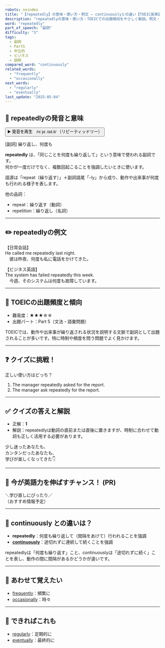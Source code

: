 ```yaml
---
robots: noindex
title: "【repeatedly】の意味・使い方・例文 ― continuouslyとの違い【TOEIC英単語】"
description: "repeatedlyの意味・使い方・TOEICでの出題傾向をやさしく解説。例文・クイズ付きでcontinuouslyとの違いもわかりやすく学べます。"
word: "repeatedly"
part_of_speech: "副詞"
difficulty: "3"
tags:
  - 副詞
  - Part5
  - 中立的
  - ビジネス
  - 説明
compared_word: "continuously"
related_words:
  - "frequently"
  - "occasionally"
next_words:
  - "regularly"
  - "eventually"
last_update: "2025-05-04"
---
```


## 🔰 repeatedlyの発音と意味

<button class="play-audio" onclick="playTTS('repeatedly')">
  <span class="play-audio-main">
    ▶️ 発音を再生　/rɪˈpiː.tɪd.li/
  </span>
  <span class="play-audio-sub">
    （リピーティッドリー）
  </span>
</button>

[副詞] 繰り返し、何度も

**repeatedly** は、「同じことを何度も繰り返して」という意味で使われる副詞です。  
何かが一度だけでなく、複数回起こることを強調したいときに使います。

語源は「repeat（繰り返す）」＋副詞語尾「-ly」から成り、動作や出来事が何度も行われる様子を表します。

他の品詞：  
- repeat：繰り返す（動詞）
- repetition：繰り返し（名詞）

---

## ✏️ repeatedlyの例文

【日常会話】  
He called me repeatedly last night.  
　彼は昨夜、何度も私に電話をかけてきた。

【ビジネス英語】  
The system has failed repeatedly this week.  
　今週、そのシステムは何度も故障しています。

---

## 🎯 TOEICの出題頻度と傾向

- 難易度：★★★☆☆
- 出題パート：Part 5（文法・語彙問題）

TOEICでは、動作や出来事が繰り返される状況を説明する文脈で副詞として出題されることが多いです。特に時制や頻度を問う問題でよく見かけます。

---

## ❓ クイズに挑戦！

正しい使い方はどっち？

1. The manager repeatedly asked for the report.  
2. The manager ask repeatedly for the report.

---

## ✅ クイズの答えと解説

- 正解：**1**
- 解説：repeatedlyは動詞の直前または直後に置きますが、時制に合わせて動詞も正しく活用する必要があります。

少し迷ったあなたも、  
カンタンだったあなたも、  
学びが楽しくなってきた👇️

---

## 🚀 今が英語力を伸ばすチャンス！ (PR)

<div class="info-center">
＼学び直しにぴったり／<br>  
（おすすめ情報予定）
</div>

---

## 🤔  continuously との違いは？

- **repeatedly**：何度も繰り返して（間隔をあけて）行われることを強調
- **[continuously](/continuously)**：途切れずに連続して続くことを強調

repeatedlyは「何度も繰り返す」こと、continuouslyは「途切れずに続く」ことを表し、動作の間に間隔があるかどうかが違いです。

---

## 🧩 あわせて覚えたい

- [frequently](/frequently)：頻繁に
- [occasionally](/occasionally)：時々

---

## 📖 できればこれも

- [regularly](/regularly)：定期的に
- [eventually](/eventually)：最終的に

<!-- cvid: aid43_bid41 -->
